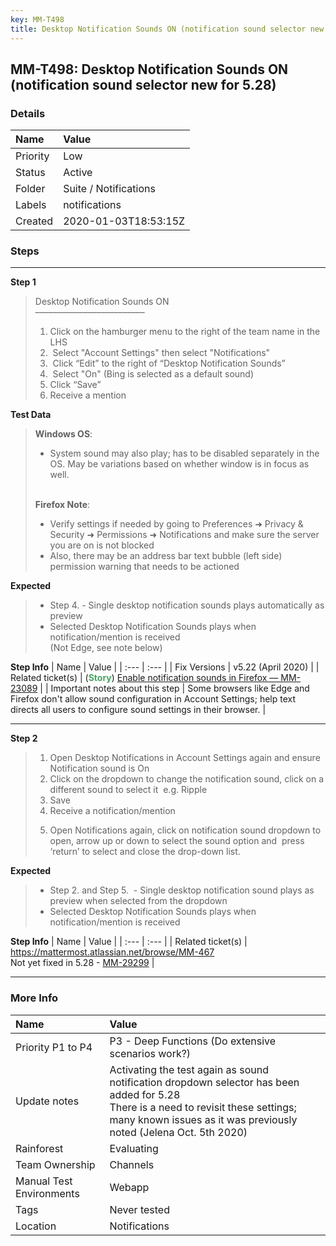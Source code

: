 ```yaml
---
key: MM-T498
title: Desktop Notification Sounds ON (notification sound selector new for 5.28)
---
```


## MM-T498: Desktop Notification Sounds ON (notification sound selector new for 5.28)

### Details

| Name     | Value                 |
| :------- | :-------------------- |
| Priority | Low                   |
| Status   | Active                |
| Folder   | Suite / Notifications |
| Labels   | notifications         |
| Created  | 2020-01-03T18:53:15Z  |

### Steps

<hr/>

**Step 1**

> <article>Desktop Notification Sounds ON<br>–––––––––––––––––––––––––<br><ol><li>Click on the hamburger menu to the right of the team name in the LHS</li><li>&nbsp;Select "Account Settings" then select "Notifications"</li><li>&nbsp;Click “Edit” to the right of “Desktop Notification Sounds”</li><li>&nbsp;Select "On" (Bing is selected as a default sound)</li><li>Click “Save”</li><li>Receive a mention&nbsp;</li></ol></article>

**Test Data**

> <article><strong>Windows OS</strong>:<ul><li>System sound may also play; has to be disabled separately in the OS. May be variations based on whether window is in focus as well.</li></ul><br><strong>Firefox Note</strong>:<ul><li>Verify settings if needed by going to Preferences ➜ Privacy &amp; Security ➜ Permissions ➜ Notifications and make sure the server you are on is not blocked</li><li>Also, there may be an address bar text bubble (left side) permission warning that needs to be actioned</li></ul></article>

**Expected**

> <article><ul><li>Step 4. - Single desktop notification sounds plays automatically as preview</li><li>Selected Desktop Notification Sounds plays when notification/mention is received <br>(Not Edge, see note below)</li></ul></article>

**Step Info**
| Name | Value |
| :--- | :--- |
| Fix Versions | v5.22 (April 2020) |
| Related ticket(s) | (<strong><span style="color: rgb(65, 168, 95);">Story</span></strong>) <a href="https://mattermost.atlassian.net/browse/MM-23089">Enable notification sounds in Firefox — MM-23089</a> |
| Important notes about this step | Some browsers like Edge and Firefox don't allow sound configuration in Account Settings; help text directs all users to configure sound settings in their browser. |

<hr/>

**Step 2**

> <article><ol><li>Open Desktop Notifications in Account Settings again and ensure Notification sound is On</li><li>Click on the dropdown to change the notification sound, click on a different sound to select it &nbsp;e.g. Ripple</li><li>Save</li><li>Receive a notification/mention&nbsp;</li><li><p data-pm-slice='1 1 ["panel",null,"orderedList",null,"listItem",null]'>Open Notifications again, click on notification sound dropdown to open, arrow up or down to select the sound option and &nbsp;press ‘return’ to select and close the drop-down list.&nbsp;</p></li></ol></article>

**Expected**

> <article><ul><li>Step 2. and Step 5.&nbsp; - Single desktop notification sound plays as preview when selected from the dropdown</li><li>Selected Desktop Notification Sounds plays when notification/mention is received</li></ul></article>

**Step Info**
| Name | Value |
| :--- | :--- |
| Related ticket(s) | https://mattermost.atlassian.net/browse/MM-467<br>Not yet fixed in 5.28 - <a href="https://mattermost.atlassian.net/browse/MM-29299">MM-29299</a> |

<hr/>

### More Info

| Name                     | Value                                                                                                                                                                                                       |
| :----------------------- | :---------------------------------------------------------------------------------------------------------------------------------------------------------------------------------------------------------- |
| Priority P1 to P4        | P3 - Deep Functions (Do extensive scenarios work?)                                                                                                                                                          |
| Update notes             | Activating the test again as sound notification dropdown selector has been added for 5.28<br>There is a need to revisit these settings; many known issues as it was previously noted (Jelena Oct. 5th 2020) |
| Rainforest               | Evaluating                                                                                                                                                                                                  |
| Team Ownership           | Channels                                                                                                                                                                                                    |
| Manual Test Environments | Webapp                                                                                                                                                                                                      |
| Tags                     | Never tested                                                                                                                                                                                                |
| Location                 | Notifications                                                                                                                                                                                               |
